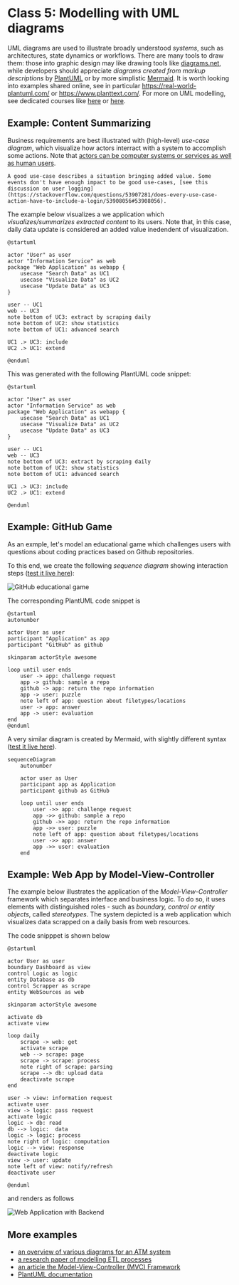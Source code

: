 # Class 5: Modelling with UML diagrams

UML diagrams are used to illustrate broadly understood *systems*, such as architectures, state dynamics or workflows. There are many tools to draw them: those into graphic design may like drawing tools like [diagrams.net](https://www.diagrams.net/), 
while developers should appreciate *diagrams created from markup descriptions* by [PlantUML](https://plantuml.com/) or by more simplistic [Mermaid](https://mermaid.js.org/).
It is worth looking into examples shared online, see in particular https://real-world-plantuml.com/ or https://www.planttext.com/.
For more on UML modelling, see dedicated courses like [here](https://nus-cs2103-ay1718s2.github.io/website/book/uml/) or [here](https://www.uml-diagrams.org/).

## Example: Content Summarizing

Business requirements are best illustrated with (high-level) *use-case diagram*, which visualize how actors interract with a system to accomplish some actions. Note
that [actors can be computer systems or services as well as human users](https://www.ibm.com/docs/en/rational-soft-arch/9.6.1?topic=model-lesson-13-identify-actors).
```{note}
A good use-case describes a situation bringing added value. Some events don't have enough impact to be good use-cases, [see this discussion on user logging](https://stackoverflow.com/questions/53907281/does-every-use-case-action-have-to-include-a-login/53908056#53908056).
```

The example below visualizes a we application which *visualizes/summarizes extracted content* to its users. Note that, in this case, daily data update is considered an added value inedendent of visualization. 

```{uml}
@startuml

actor "User" as user
actor "Information Service" as web
package "Web Application" as webapp {
    usecase "Search Data" as UC1
    usecase "Visualize Data" as UC2
    usecase "Update Data" as UC3
}

user -- UC1
web -- UC3
note bottom of UC3: extract by scraping daily
note bottom of UC2: show statistics
note bottom of UC1: advanced search

UC1 .> UC3: include
UC2 .> UC1: extend

@enduml
```

This was generated with the following PlantUML code snippet:
```plantuml
@startuml

actor "User" as user
actor "Information Service" as web
package "Web Application" as webapp {
    usecase "Search Data" as UC1
    usecase "Visualize Data" as UC2
    usecase "Update Data" as UC3
}

user -- UC1
web -- UC3
note bottom of UC3: extract by scraping daily
note bottom of UC2: show statistics
note bottom of UC1: advanced search

UC1 .> UC3: include
UC2 .> UC1: extend

@enduml
```



## Example: GitHub Game

As an exmple, let's model an educational game which challenges users with questions about coding practices based on Github repositories.

To this end, we create the following *sequence diagram* showing interaction steps  ([test it live here](http://www.plantuml.com/plantuml/uml/ROynJWGn34NxdCBQ7j5lWPOABi01F8Dd9v9ZcyG6iQSdaqW814sYn4_F_r-QO_Ked31S9Sf2DILSNIkyDAg03QBVoJgMrsme3gT7CyuhUbOv7GIQ_GQUiZ_7CcRNx7iiAR6gGOXd7a8WUMq90ERhxk6Gd67TaPdaIb3fBQZvGFhe8ARg30sBCG5sndG0S_9jgUHH1NodWK2MJMiPUN_unkOpMDnkJEDVr0cODWVTfcbao2g0YuR3bfdyqwZTiyx-_tH0QHzK_owYT-IO8NfvI9T-Hk4l)):

![GitHub educational game](http://www.plantuml.com/plantuml/proxy?cache=no&src=https://raw.githubusercontent.com/maciejskorski/software_engineering/main/docs/figures/diagrams/game_github.iuml)

The corresponding PlantUML code snippet is

```plantuml
@startuml
autonumber

actor User as user
participant "Application" as app
participant "GitHub" as github

skinparam actorStyle awesome

loop until user ends
    user -> app: challenge request
    app -> github: sample a repo
    github -> app: return the repo information
    app -> user: puzzle
    note left of app: question about filetypes/locations
    user -> app: answer
    app -> user: evaluation
end 
@enduml
```

A very similar diagram is created by Mermaid, with slightly different syntax  ([test it live here](https://mermaid.live/edit#pako:eNp1UsFqwzAM_RXhc8fuORQGg-0-dstFcZTE4MieLW20pf8-O2mWQplO5r3H05Pki7GhJ9OYTF9KbOnV4ZhwbhlKoUpgnTtKLd8QKyGBZkqAGT5zZSoeMYmzLiILYIyVfInRO4viAj9qRieTdlX25uRdu83fhxBBWZxfmxD3eWVqLdDT8VhbNGAn9J54JEg1fJZdWCNU3dqmgYxz9ARYlDHssluKP8dEoolBJlqE4HgIab4b4d67hmkg6vnsaWc5CIGnQSAMq-kSrTgAdkEFBudJTpHysw_rdv4dEDn_bAt-7Ezf6PUuW1mVOZiZSmDXl4teKtyaMsxMrWnKs6cB1UtrWr4Wab3ux4mtaSQpHYzGHmX7ACt4_QUfk7MV)).

```mermaid
sequenceDiagram
    autonumber

    actor user as User
    participant app as Application
    participant github as GitHub

    loop until user ends
        user ->> app: challenge request
        app ->> github: sample a repo
        github ->> app: return the repo information
        app ->> user: puzzle
        note left of app: question about filetypes/locations
        user ->> app: answer
        app ->> user: evaluation
    end
```

## Example: Web App by Model-View-Controller

The example below illustrates the application of the *Model-View-Controller* framework which separates interface and business logic. To do so, it uses elements with distinguished roles - such as *boundary, control or entity objects*, called  *stereotypes*. The system depicted is a web application which visualizes data scrapped on a daily basis from web resources. 

The code snipppet is shown below

```plantuml
@startuml

actor User as user
boundary Dashboard as view
control Logic as logic
entity Database as db
control Scrapper as scrape
entity WebSources as web

skinparam actorStyle awesome

activate db
activate view

loop daily
    scrape -> web: get
    activate scrape
    web --> scrape: page
    scrape -> scrape: process
    note right of scrape: parsing
    scrape --> db: upload data
    deactivate scrape
end

user -> view: information request
activate user
view -> logic: pass request
activate logic
logic -> db: read
db --> logic:  data
logic -> logic: process
note right of logic: computation
logic --> view: response
deactivate logic
view -> user: update
note left of view: notify/refresh
deactivate user

@enduml
```

and renders as follows

![Web Application with Backend](http://www.plantuml.com/plantuml/proxy?cache=no&src=https://raw.githubusercontent.com/maciejskorski/software_engineering/main/docs/figures/diagrams/webapp.iuml)

## More examples

* [an overview of various diagrams for an ATM system](https://github.com/mehedi9339/UML-Diagrams---ATM-System/blob/master/ATM%20System.pdf)
* [a research paper of modelling ETL processes](https://www.sciencedirect.com/science/article/pii/S0950584910001023)
* [an article the Model-View-Controller (MVC) Framework](https://www.cybermedian.com/what-is-model-view-controller-mvc-framework-model-mvc-with-uml-robustness-analysis/)
* [PlantUML documentation](https://plantuml-documentation.readthedocs.io/)